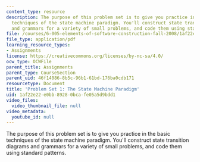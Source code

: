 ```yaml
---
content_type: resource
description: The purpose of this problem set is to give you practice in the basic
  techniques of the state machine paradigm. You'll construct state transition diagrams
  and grammars for a variety of small problems, and code them using standard patterns.
file: /courses/6-005-elements-of-software-construction-fall-2008/1af22e22e0bb89280bcafe05a5d9bdd1_MIT6_005f08_pset01.pdf
file_type: application/pdf
learning_resource_types:
- Assignments
license: https://creativecommons.org/licenses/by-nc-sa/4.0/
ocw_type: OCWFile
parent_title: Assignments
parent_type: CourseSection
parent_uid: 46f14086-8b5c-96b1-61bd-176ba0cdb171
resourcetype: Document
title: 'Problem Set 1: The State Machine Paradigm'
uid: 1af22e22-e0bb-8928-0bca-fe05a5d9bdd1
video_files:
  video_thumbnail_file: null
video_metadata:
  youtube_id: null
---
```

The purpose of this problem set is to give you practice in the basic techniques of the state machine paradigm. You'll construct state transition diagrams and grammars for a variety of small problems, and code them using standard patterns.